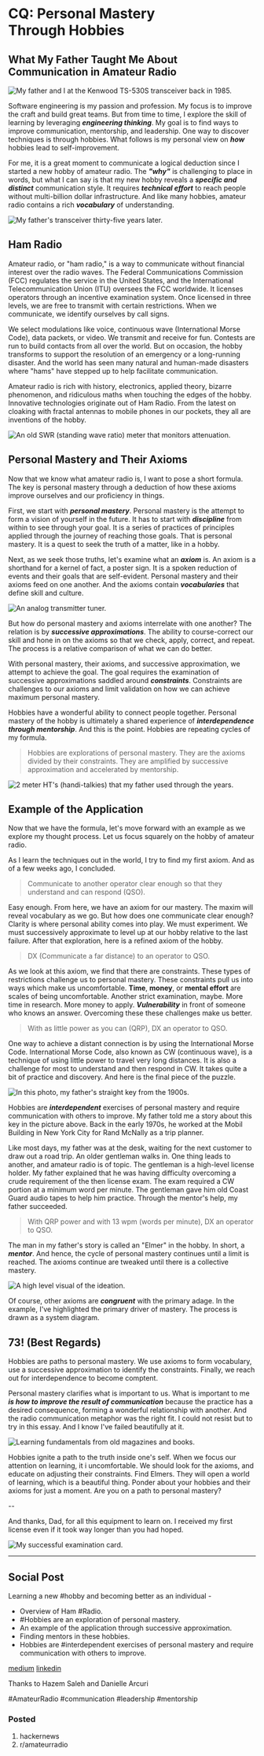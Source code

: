 # CQ: Personal Mastery Through Hobbies
## What My Father Taught Me About Communication in Amateur Radio

![My father and I at the Kenwood TS-530S transceiver back in 1985.](images/10-01.jpeg)

Software engineering is my passion and profession. My focus is to improve the craft and build great teams. But from time to time, I explore the skill of learning by leveraging ***engineering thinking***. My goal is to find ways to improve communication, mentorship, and leadership. One way to discover techniques is through hobbies. What follows is my personal view on ***how*** hobbies lead to self-improvement.

For me, it is a great moment to communicate a logical deduction since I started a new hobby of amateur radio. The ***"why"*** is challenging to place in words, but what I can say is that my new hobby reveals a ***specific and distinct*** communication style. It requires ***technical effort*** to reach people without multi-billion dollar infrastructure. And like many hobbies, amateur radio contains a rich ***vocabulary*** of understanding.

![My father's transceiver thirty-five years later.](images/10-02.jpeg)

## Ham Radio

Amateur radio, or "ham radio," is a way to communicate without financial interest over the radio waves. The Federal Communications Commission (FCC) regulates the service in the United States, and the International Telecommunication Union (ITU) oversees the FCC worldwide. It licenses operators through an incentive examination system. Once licensed in three levels, we are free to transmit with certain restrictions. When we communicate, we identify ourselves by call signs.

We select modulations like voice, continuous wave (International Morse Code), data packets, or video. We transmit and receive for fun. Contests are run to build contacts from all over the world. But on occasion, the hobby transforms to support the resolution of an emergency or a long-running disaster. And the world has seen many natural and human-made disasters where "hams" have stepped up to help facilitate communication.

Amateur radio is rich with history, electronics, applied theory, bizarre phenomenon, and ridiculous maths when touching the edges of the hobby. Innovative technologies originate out of Ham Radio. From the latest on cloaking with fractal antennas to mobile phones in our pockets, they all are inventions of the hobby.

![An old SWR (standing wave ratio) meter that monitors attenuation.](images/10-03.jpeg)

## Personal Mastery and Their Axioms

Now that we know what amateur radio is, I want to pose a short formula. The key is personal mastery through a deduction of how these axioms improve ourselves and our proficiency in things.

First, we start with ***personal mastery***. Personal mastery is the attempt to form a vision of yourself in the future. It has to start with ***discipline*** from within to see through your goal. It is a series of practices of principles applied through the journey of reaching those goals. That is personal mastery. It is a quest to seek the truth of a matter, like in a hobby.

Next, as we seek those truths, let's examine what an ***axiom*** is. An axiom is a shorthand for a kernel of fact, a poster sign. It is a spoken reduction of events and their goals that are self-evident. Personal mastery and their axioms feed on one another. And the axioms contain ***vocabularies*** that define skill and culture.

![An analog transmitter tuner.](images/10-04.jpeg)

But how do personal mastery and axioms interrelate with one another? The relation is by ***successive approximations***. The ability to course-correct our skill and hone in on the axioms so that we check, apply, correct, and repeat. The process is a relative comparison of what we can do better.

With personal mastery, their axioms, and successive approximation, we attempt to achieve the goal. The goal requires the examination of successive approximations saddled around ***constraints***. Constraints are challenges to our axioms and limit validation on how we can achieve maximum personal mastery.

Hobbies have a wonderful ability to connect people together. Personal mastery of the hobby is ultimately a shared experience of ***interdependence through mentorship***. And this is the point. Hobbies are repeating cycles of my formula.

> Hobbies are explorations of personal mastery. They are the axioms divided by their constraints. They are amplified by successive approximation and accelerated by mentorship.

![2 meter HT's (handi-talkies) that my father used through the years.](images/10-05.jpeg)

## Example of the Application

Now that we have the formula, let's move forward with an example as we explore my thought process. Let us focus squarely on the hobby of amateur radio.

As I learn the techniques out in the world, I try to find my first axiom. And as of a few weeks ago, I concluded.

> Communicate to another operator clear enough so that they understand and can respond (QSO).

Easy enough. From here, we have an axiom for our mastery. The maxim will reveal vocabulary as we go. But how does one communicate clear enough? Clarity is where personal ability comes into play. We must experiment. We must successively approximate to level up at our hobby relative to the last failure. After that exploration, here is a refined axiom of the hobby.

> DX (Communicate a far distance) to an operator to QSO.

As we look at this axiom, we find that there are constraints. These types of restrictions challenge us to personal mastery. These constraints pull us into ways which make us uncomfortable. **Time**, **money**, or **mental effort** are scales of being uncomfortable. Another strict examination, maybe. More time in research. More money to apply. ***Vulnerability*** in front of someone who knows an answer. Overcoming these these challenges make us better.

> With as little power as you can (QRP), DX an operator to QSO.

One way to achieve a distant connection is by using the International Morse Code. International Morse Code, also known as CW (continuous wave), is a technique of using little power to travel very long distances. It is also a challenge for most to understand and then respond in CW. It takes quite a bit of practice and discovery. And here is the final piece of the puzzle.

![In this photo, my father's straight key from the 1900s.](images/10-06.jpeg)

Hobbies are ***interdependent*** exercises of personal mastery and require communication with others to improve. My father told me a story about this key in the picture above. Back in the early 1970s, he worked at the Mobil Building in New York City for Rand McNally as a trip planner.

Like most days, my father was at the desk, waiting for the next customer to draw out a road trip. An older gentleman walks in. One thing leads to another, and amateur radio is of topic. The gentleman is a high-level license holder. My father explained that he was having difficulty overcoming a crude requirement of the then license exam. The exam required a CW portion at a minimum word per minute. The gentleman gave him old Coast Guard audio tapes to help him practice. Through the mentor's help, my father succeeded.

> With QRP power and with 13 wpm (words per minute), DX an operator to QSO.

The man in my father's story is called an "Elmer" in the hobby. In short, a ***mentor***. And hence, the cycle of personal mastery continues until a limit is reached. The axioms continue are tweaked until there is a collective mastery.

![A high level visual of the ideation.](images/10-07.jpeg)

Of course, other axioms are ***congruent*** with the primary adage. In the example, I've highlighted the primary driver of mastery. The process is drawn as a system diagram.

## 73! (Best Regards)

Hobbies are paths to personal mastery. We use axioms to form vocabulary, use a successive approximation to identify the constraints. Finally, we reach out for interdependence to become comptent.

Personal mastery clarifies what is important to us. What is important to me ***is how to improve the result of communication*** because the practice has a desired consequence, forming a wonderful relationship with another. And the radio communication metaphor was the right fit. I could not resist but to try in this essay. And I know I've failed beautifully at it.

![Learning fundamentals from old magazines and books.](images/10-08.jpeg)

Hobbies ignite a path to the truth inside one's self. When we focus our attention on learning, it i uncomfortable. We should look for the axioms, and educate on adjusting their constraints. Find Elmers. They will open a world of learning, which is a beautiful thing. Ponder about your hobbies and their axioms for just a moment. Are you on a path to personal mastery?

--

And thanks, Dad, for all this equipment to learn on. I received my first license even if it took way longer than you had hoped.

![My successful examination card.](images/10-09.png)

---

## Social Post

Learning a new #hobby and becoming better as an individual -

- Overview of Ham #Radio.
- #Hobbies are an exploration of personal mastery.
- An example of the application through successive approximation.
- Finding mentors in these hobbies.
- Hobbies are #interdependent exercises of personal mastery and require communication with others to improve.

[medium](https://medium.com/the-innovation/cq-personal-mastery-through-hobbies-f25aab2e49ad)
[linkedin](https://www.linkedin.com/pulse/cq-personal-mastery-through-hobbies-douglas-w-arcuri/)

Thanks to Hazem Saleh and Danielle Arcuri

#AmateurRadio #communication #leadership #mentorship 

### Posted

1. hackernews
1. r/amateurradio

